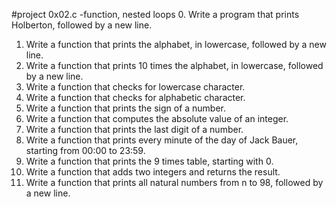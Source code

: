 #project 0x02.c -function, nested loops
0. Write a program that prints Holberton, followed by a new line.
1. Write a function that prints the alphabet, in lowercase,
followed by a new line.
2. Write a function that prints 10 times the alphabet, in lowercase,
followed by a new line.
3. Write a function that checks for lowercase character.
4. Write a function that checks for alphabetic character.
5. Write a function that prints the sign of a number.
6. Write a function that computes the absolute value of an integer.
7. Write a function that prints the last digit of a number.
8. Write a function that prints every minute of the day of Jack Bauer, starting
from 00:00 to 23:59.
9. Write a function that prints the 9 times table, starting with 0.
10. Write a function that adds two integers and returns the result.
11. Write a function that prints all natural numbers from n to 98, followed by a
 new line.